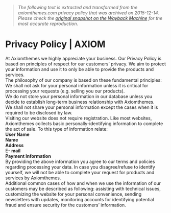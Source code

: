 > *The following text is extracted and transformed from the axiomthemes.com privacy policy that was archived on 2015-12-14. Please check the [original snapshot on the Wayback Machine](https://web.archive.org/web/20151214163713id_/http%3A//axiomthemes.com/privacy-policy) for the most accurate reproduction.*

# Privacy Policy | AXIOM

At Axiomthemes we highly appreciate your business. Our Privacy Policy is based on principles of respect for our customers’ privacy. We aim to protect your information and use it to only be able to provide the products and services.  
The philosophy of our company is based on these fundamental principles:  
We shall not ask for your personal information unless it is critical for processing your requests (e.g. selling you our products).  
We do not store your personal information in our database unless you decide to establish long-term business relationship with Axiomthemes.  
We shall not share your personal information except the cases when it is required to be disclosed by law.  
Visiting our website does not require registration. Like most websites, Axiomthemes collects basic personally-identifying information to complete the act of sale. To this type of information relate:  
**User Name**  
**Name**  
**Address**  
E- **mail**  
**Payment Information**  
By providing the above information you agree to our terms and policies regarding processing your data. In case you disagree/refuse to identify yourself, we will not be able to complete your request for products and services by Axiomthemes.  
Additional common cases of how and when we use the information of our customers may be described as following: assisting with technical issues, customizing the website for your personal convenience, sending newsletters with updates, monitoring accounts for identifying potential fraud and ensure security for the customers’ information.
